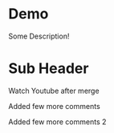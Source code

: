 # Demo

Some Description!

# Sub Header


Watch Youtube after merge


Added few more comments

Added few more comments 2
